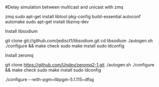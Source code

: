 #Delay simulation between multicast and unicast with zmq 

 zmq
sudo apt-get install libtool pkg-config build-essential autoconf automake
sudo apt-get install libzmq-dev

Install libsodium

git clone git://github.com/jedisct1/libsodium.git
cd libsodium
./autogen.sh
./configure && make check
sudo make install
sudo ldconfig

Install zeromq

git clone https://github.com/Undev/zeromq2-1.git
./autogen.sh
./configure && make check
sudo make install
sudo ldconfig


./configure --with-pgm=libpgm-5.1.115~dfsg


